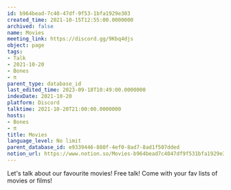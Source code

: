 ```yaml
---
id: b964bead-7c40-47df-9f53-1bfa1929e303
created_time: 2021-10-15T12:55:00.0000000
archived: false
name: Movies
meeting_link: https://discord.gg/9Kbq4djs
object: page
tags:
- Talk
- 2021-10-20
- Bones
- π
parent_type: database_id
last_edited_time: 2023-09-18T10:49:00.0000000
indexDate: 2021-10-20
platform: Discord
talktime: 2021-10-20T21:00:00.0000000
hosts:
- Bones
- π
title: Movies
language_level: No limit
parent_database_id: e9339446-880f-4ef0-8ad7-8ad1f507dded
notion_url: https://www.notion.so/Movies-b964bead7c4047df9f531bfa1929e303
---
```


Let's talk about our favourite movies!
Free talk! Come with your fav lists of movies or films!


